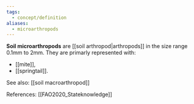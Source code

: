 ```yaml
---
tags:
  - concept/definition
aliases:
  - microarthropods
---
```

**Soil microarthropods** are [[soil arthropod|arthropods]] in the size range 0.1mm to 2mm.
They are primarly represented with:
- [[mite]],
- [[springtail]].

See also: [[soil macroarthropod]]

References:
[[FAO2020_Stateknowledge]]